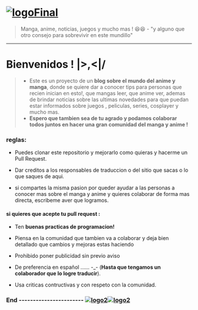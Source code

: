 #   [![logoFinal](https://i.pinimg.com/originals/01/5e/8d/015e8def9eb1f5e4098263a9d6ae790c.png "logoFinal")](https://i.pinimg.com/originals/01/5e/8d/015e8def9eb1f5e4098263a9d6ae790c.png "logoFinal")
> Manga,  anime, noticias, juegos y mucho mas ! 😆😆   - "y alguno que otro consejo para sobrevivir en este mundillo"

----

# Bienvenidos ! |>,<|/
> - Este es un proyecto de un **blog sobre el mundo del anime y manga**, donde se quiere dar a conocer tips para personas que recien inician en esto!, que mangas leer, que anime ver, ademas de brindar noticias sobre las ultimas novedades para que puedan estar informados sobre juegos , peliculas, series, cosplayer y mucho mas.
> - **Espero que tambien sea de tu agrado y podamos colaborar todos juntos en hacer una gran comunidad del manga y anime !**

### reglas:

- Puedes clonar este repositorio y mejorarlo como quieras y hacerme un Pull Request.

- Dar creditos a los responsables  de traduccion o del sitio que sacas o lo que saques de aqui.

- si compartes la misma pasion por queder ayudar a las personas a conocer mas sobre el manga y anime y quieres  colaborar de forma mas directa, escribeme aver que logramos.

#### si quieres que acepte tu pull request :
-  Ten **buenas practicas de programacion!**

- Piensa en la comunidad que tambien va a colaborar y deja bien detallado que cambios y mejoras estas haciendo

- Prohibido poner publicidad sin previo aviso

- De preferencia en español ...... -_- (**Hasta que tengamos un colaborador que lo logre traducir**).

- Usa criticas contructivas y con respeto con la comunidad.

### End ----------------------- [![logo2](https://i.pinimg.com/originals/a9/e4/6a/a9e46acabd68191c7491f28ca830a867.png "logo2")](https://i.pinimg.com/originals/a9/e4/6a/a9e46acabd68191c7491f28ca830a867.png "logo2")[![logo2](https://i.pinimg.com/originals/a9/e4/6a/a9e46acabd68191c7491f28ca830a867.png "logo2")](https://i.pinimg.com/originals/a9/e4/6a/a9e46acabd68191c7491f28ca830a867.png "logo2")